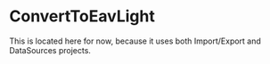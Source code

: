 ﻿# ConvertToEavLight

This is located here for now,
because it uses both Import/Export and DataSources projects.
